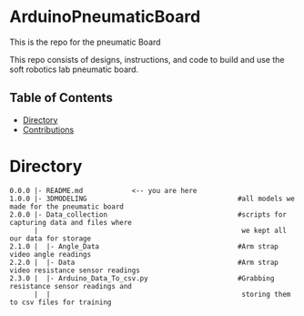 # ArduinoPneumaticBoard
This is the repo for the pneumatic Board 

This repo consists of designs, instructions, and code to build and use the soft robotics lab pneumatic board. 

## Table of Contents
- [Directory](#directory)
- [Contributions](#contributions)

# Directory
```
0.0.0 |- README.md            <-- you are here
1.0.0 |- 3DMODELING                                     #all models we made for the pneumatic board
2.0.0 |- Data_collection                                #scripts for capturing data and files where
      |                                                  we kept all our data for storage
2.1.0 |  |- Angle_Data                                  #Arm strap video angle readings
2.2.0 |  |- Data                                        #Arm strap video resistance sensor readings
2.3.0 |  |- Arduino_Data_To_csv.py                      #Grabbing resistance sensor readings and
      |  |                                               storing them to csv files for training
```
